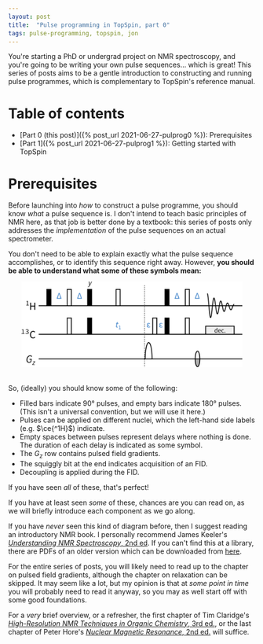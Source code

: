 ```yaml
---
layout: post
title:  "Pulse programming in TopSpin, part 0"
tags: pulse-programming, topspin, jon
---
```


You're starting a PhD or undergrad project on NMR spectroscopy, and you're going to be writing your own pulse sequences... which is great!
This series of posts aims to be a gentle introduction to constructing and running pulse programmes, which is complementary to TopSpin's reference manual.

# Table of contents

 - [Part 0 (this post)]({% post_url 2021-06-27-pulprog0 %}): Prerequisites
 - [Part 1]({% post_url 2021-06-27-pulprog1 %}): Getting started with TopSpin


# Prerequisites

Before launching into *how* to construct a pulse programme, you should know *what* a pulse sequence is.
I don't intend to teach basic principles of NMR here, as that job is better done by a textbook: this series of posts only addresses the *implementation* of the pulse sequences on an actual spectrometer.

You don't need to be able to explain exactly what the pulse sequence accomplishes, or to identify this sequence right away.
However, **you should be able to understand what some of these symbols mean:**

<div style="text-align: center">
<img src="/assets/images/pulprog/hsqc.png" alt="Standard HSQC sequence" width="450" />
<br /><br />
</div>

So, (ideally) you should know some of the following:

 - Filled bars indicate 90° pulses, and empty bars indicate 180° pulses. (This isn't a universal convention, but we will use it here.)
 - Pulses can be applied on different nuclei, which the left-hand side labels (e.g. $\ce{^1H}$) indicate.
 - Empty spaces between pulses represent delays where nothing is done. The duration of each delay is indicated as some symbol.
 - The $G_z$ row contains pulsed field gradients.
 - The squiggly bit at the end indicates acquisition of an FID.
 - Decoupling is applied during the FID.

If you have seen *all* of these, that's perfect!

If you have at least seen *some* of these, chances are you can read on, as we will briefly introduce each component as we go along.

If you have *never* seen this kind of diagram before, then I suggest reading an introductory NMR book.
I personally recommend James Keeler's [*Understanding NMR Spectroscopy*, 2nd ed](https://www.amazon.co.uk/Understanding-NMR-Spectroscopy-James-Keeler/dp/0470746084).
If you can't find this at a library, there are PDFs of an older version which can be downloaded from [here](http://www-keeler.ch.cam.ac.uk/lectures/).

For the entire series of posts, you will likely need to read up to the chapter on pulsed field gradients, although the chapter on relaxation can be skipped.
It may seem like a lot, but my opinion is that at *some point in time* you will probably need to read it anyway, so you may as well start off with some good foundations.

For a *very* brief overview, or a refresher, the first chapter of Tim Claridge's [*High-Resolution NMR Techniques in Organic Chemistry*, 3rd ed.](https://www.amazon.co.uk/High-Resolution-NMR-Techniques-Organic-Chemistry/dp/0080999867), or the last chapter of Peter Hore's [*Nuclear Magnetic Resonance*, 2nd ed.](https://www.amazon.co.uk/Nuclear-Magnetic-Resonance-Chemistry-Primers/dp/0198703414/) will suffice.

